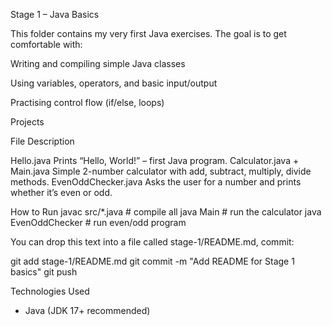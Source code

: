 Stage 1 – Java Basics

This folder contains my very first Java exercises.
The goal is to get comfortable with:

Writing and compiling simple Java classes

Using variables, operators, and basic input/output

Practising control flow (if/else, loops)

Projects

File	Description

Hello.java	Prints “Hello, World!” – first Java program.
Calculator.java + Main.java	Simple 2-number calculator with add, subtract, multiply, divide methods.
EvenOddChecker.java	Asks the user for a number and prints whether it’s even or odd.

How to Run
javac src/*.java      # compile all
java Main             # run the calculator
java EvenOddChecker   # run even/odd program


You can drop this text into a file called stage-1/README.md, commit:

git add stage-1/README.md
git commit -m "Add README for Stage 1 basics"
git push

 Technologies Used

* Java (JDK 17+ recommended)


